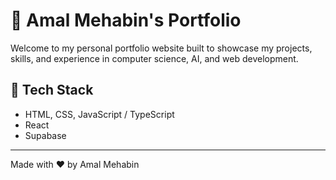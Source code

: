 # 💼 Amal Mehabin's Portfolio

Welcome to my personal portfolio website built to showcase my projects, skills, and experience in computer science, AI, and web development.

## 🚀 Tech Stack
- HTML, CSS, JavaScript / TypeScript
- React 
- Supabase 

---

Made with ❤️ by Amal Mehabin
